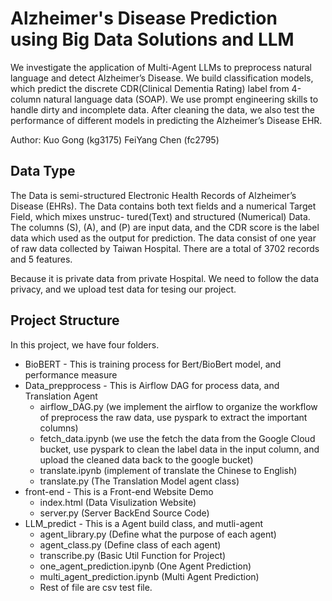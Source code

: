
# Alzheimer's Disease Prediction using Big Data Solutions and LLM
We investigate the application of Multi-Agent LLMs to preprocess natural language and detect Alzheimer’s Disease. We build classification models, 
which predict the discrete CDR(Clinical Dementia Rating) label from 4-column natural language data (SOAP). We use prompt engineering skills to
handle dirty and incomplete data. After cleaning the data, we also test the performance of different models in predicting the
Alzheimer’s Disease EHR.

Author: Kuo Gong      (kg3175)
        FeiYang Chen  (fc2795)

## Data Type
The Data is semi-structured Electronic Health Records of Alzheimer’s Disease (EHRs). The Data contains both text fields and a numerical Target Field, which mixes unstruc-
tured(Text) and structured (Numerical) Data. The columns (S), (A), and (P) are input data, and the CDR score is the label data which used as the output for prediction. The data consist
of one year of raw data collected by Taiwan Hospital. There are a total of 3702 records and 5 features.

Because it is private data from private Hospital. We need to follow the data privacy, and we upload test data for tesing our project.

## Project Structure 
In this project, we have four folders. 
* BioBERT              - This is training process for Bert/BioBert model, and performance measure
* Data_prepprocess  - This is Airflow DAG for process data, and Translation Agent
    * airflow_DAG.py (we implement the airflow to organize the workflow of preprocess the raw data, use pyspark to extract the important columns)
    * fetch_data.ipynb  (we use the fetch the data from the Google Cloud bucket, use pyspark to clean the label data in the input column, and upload the cleaned data back to the google bucket)
    * translate.ipynb  (implement of translate the Chinese to English)
    * translate.py     (The Translation Model agent class)
* front-end         - This is a Front-end Website Demo
    * index.html                     (Data Visulization Website)
    * server.py                      (Server BackEnd Source Code)
* LLM_predict       - This is a Agent build class, and mutli-agent
    * agent_library.py               (Define what the purpose of each agent)
    * agent_class.py                 (Define class of each agent)
    * transcribe.py                  (Basic Util Function for Project)
    * one_agent_prediction.ipynb     (One Agent Prediction)
    * multi_agent_prediction.ipynb   (Multi Agent Prediction)
    * Rest of file are csv test file. 
    

